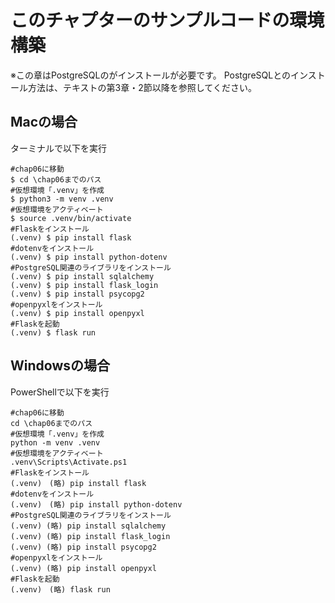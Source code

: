 # このチャプターのサンプルコードの環境構築
※この章はPostgreSQLのがインストールが必要です。
PostgreSQLとのインストール方法は、テキストの第3章・2節以降を参照してください。

## Macの場合
ターミナルで以下を実行
```shell
#chap06に移動
$ cd \chap06までのパス
#仮想環境「.venv」を作成
$ python3 -m venv .venv
#仮想環境をアクティベート
$ source .venv/bin/activate
#Flaskをインストール
(.venv) $ pip install flask
#dotenvをインストール
(.venv) $ pip install python-dotenv
#PostgreSQL関連のライブラリをインストール
(.venv) $ pip install sqlalchemy
(.venv) $ pip install flask_login
(.venv) $ pip install psycopg2
#openpyxlをインストール
(.venv) $ pip install openpyxl
#Flaskを起動
(.venv) $ flask run
```

## Windowsの場合
PowerShellで以下を実行
```shell
#chap06に移動
cd \chap06までのパス
#仮想環境「.venv」を作成
python -m venv .venv
#仮想環境をアクティベート
.venv\Scripts\Activate.ps1
#Flaskをインストール
(.venv)　(略) pip install flask
#dotenvをインストール
(.venv)　(略) pip install python-dotenv
#PostgreSQL関連のライブラリをインストール
(.venv) (略) pip install sqlalchemy
(.venv) (略) pip install flask_login
(.venv) (略) pip install psycopg2
#openpyxlをインストール
(.venv) (略) pip install openpyxl
#Flaskを起動
(.venv)　(略) flask run
```


